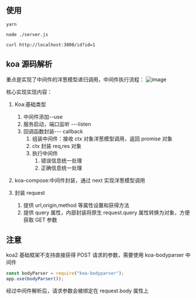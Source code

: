 ## 使用

```shell
yarn

node ./server.js

curl http://localhost:3000/id?id=1
```

## koa 源码解析

重点是实现了中间件的洋葱模型递归调用，中间件执行流程：
![image](http://www.zmscode.cn/mdImages/koa-design.png)

核心实现实现内容：

1. Koa:基础类型

   1. 中间件添加--use
   2. 服务启动，端口监听 ---listen
   3. 回调函数封装--- callback
      1. 组装中间件：接收 ctx 对象洋葱模型调用，返回 promise 对象
      2. ctx 封装 req,res 对象
      3. 执行中间件
         1. 错误信息统一处理
         2. 正确信息统一处理

2. koa-compose:中间件封装，通过 next 实现洋葱模型调用
3. 封装 request
   1. 提供 url,origin,method 等属性设置和获得方法
   2. 提供 query 属性，内部封装将原生 request.query 属性转换为对象，方便获取 GET 参数

## 注意

koa2 基础框架不支持直接获得 POST 请求的参数，需要使用 koa-bodyparser 中间件

```js
const bodyParser = require("koa-bodyparser");
app.use(bodyParser());
```

经过中间件解析后，请求参数会被绑定在 request.body 属性上
